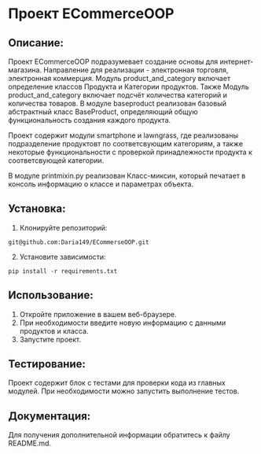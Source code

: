 # Проект ECommerceOOP


## Описание:
Проект ECommerceOOP подразумевает создание основы для интернет-магазина.
Направление для реализации - электронная торговля, электронная коммерция.
Модуль product_and_category включает определение классов Продукта и Категории продуктов.
Также Модуль product_and_category включает подсчёт количества категорий и количества товаров.
В модуле baseproduct реализован базовый абстрактный класс BaseProduct, определяющий общую функциональность создания каждого продукта.

Проект содержит модули smartphone и lawngrass, где реализованы подразделение продуктовт по соответсвующим категориям,
а также некоторые функциональности с проверкой принадлежности продукта к соответсвующей категории.

В модуле printmixin.py реализован Класс-миксин, который печатает в консоль информацию о классе и параметрах объекта.







## Установка:

1. Клонируйте репозиторий:

```
git@github.com:Daria149/ECommerseOOP.git
```

2. Установите зависимости:

```
pip install -r requirements.txt
```

## Использование:
1. Откройте приложение в вашем веб-браузере.
2. При необходимости введите новую информацию с данными продуктов и класса.
3. Запустите проект.


## Тестирование:
Проект содержит блок с тестами для проверки кода из главных модулей. 
При необходимости можно запустить выполнение тестов.



## Документация:
Для получения дополнительной информации обратитесь к файлу README.md.